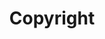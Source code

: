 ---
layout: pattern.njk
tags: 
    - maps_components_fr
key: copyright-maps_fr
title: Copyright
parent: basics-maps_fr
image: maps/overview/copyright.webp
keywords: copyright
order: 10
availablelanguages: 
    - de
---